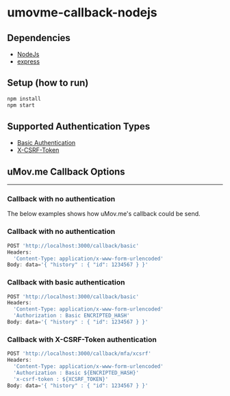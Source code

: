# umovme-callback-nodejs

## Dependencies

* [NodeJs](https://nodejs.org/pt-br/download/package-manager/)
* [express](http://expressjs.com/)

## Setup (how to run)

```javascript
npm install
npm start
```

## Supported Authentication Types 

* [Basic Authentication](https://en.wikipedia.org/wiki/Basic_access_authentication)
* [X-CSRF-Token](https://pt.wikipedia.org/wiki/Cross-site_request_forgery)

## uMov.me Callback Options
---

### Callback with no authentication

The below examples shows how uMov.me's callback could be send.

### Callback with no authentication
```javascript
POST 'http://localhost:3000/callback/basic'
Headers:
  'Content-Type: application/x-www-form-urlencoded'
Body: data='{ "history" : { "id": 1234567 } }'
```

### Callback with basic authentication

```javascript
POST 'http://localhost:3000/callback/basic'
Headers:
  'Content-Type: application/x-www-form-urlencoded'
  'Authorization : Basic ENCRIPTED_HASH'
Body: data='{ "history" : { "id": 1234567 } }'
```

### Callback with X-CSRF-Token authentication

```javascript
POST 'http://localhost:3000/callback/mfa/xcsrf'
Headers:
  'Content-Type: application/x-www-form-urlencoded'
  'Authorization : Basic ${ENCRIPTED_HASH}'
  'x-csrf-token : ${XCSRF_TOKEN}'
Body: data='{ "history" : { "id": 1234567 } }'
```